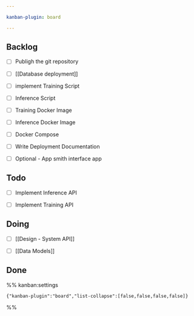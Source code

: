 ```yaml
---

kanban-plugin: board

---
```


## Backlog

- [ ] Publigh the git repository
- [ ] [[Database deployment]]
- [ ] implement Training Script
- [ ] Inference Script
- [ ] Training Docker Image
- [ ] Inference Docker Image
- [ ] Docker Compose
- [ ] Write Deployment Documentation
- [ ] Optional - App smith interface app


## Todo

- [ ] Implement Inference API
- [ ] Implement Training API


## Doing

- [ ] [[Design - System API]]
- [ ] [[Data Models]]


## Done





%% kanban:settings
```
{"kanban-plugin":"board","list-collapse":[false,false,false,false]}
```
%%